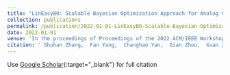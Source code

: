 ```yaml
---
title: "LinEasyBO: Scalable Bayesian Optimization Approach for Analog Circuit Synthesis via One-Dimensional Subspaces"
collection: publications
permalink: /publication/2022-01-01-LinEasyBO-Scalable-Bayesian-Optimization-Approach-for-Analog-Circuit-Synthesis-via-One-Dimensional-Subspaces
date: 2022-01-01
venue: 'In the proceedings of Proceedings of the 2022 ACM/IEEE Workshop on Machine Learning for CAD'
citation: ' Shuhan Zhang,  Fan Yang,  Changhao Yan,  Dian Zhou,  Xuan Zeng, &quot;LinEasyBO: Scalable Bayesian Optimization Approach for Analog Circuit Synthesis via One-Dimensional Subspaces.&quot; In the proceedings of Proceedings of the 2022 ACM/IEEE Workshop on Machine Learning for CAD, 2022.'
---
```

Use [Google Scholar](https://scholar.google.com/scholar?q=LinEasyBO:+Scalable+Bayesian+Optimization+Approach+for+Analog+Circuit+Synthesis+via+One+Dimensional+Subspaces){:target="_blank"} for full citation
